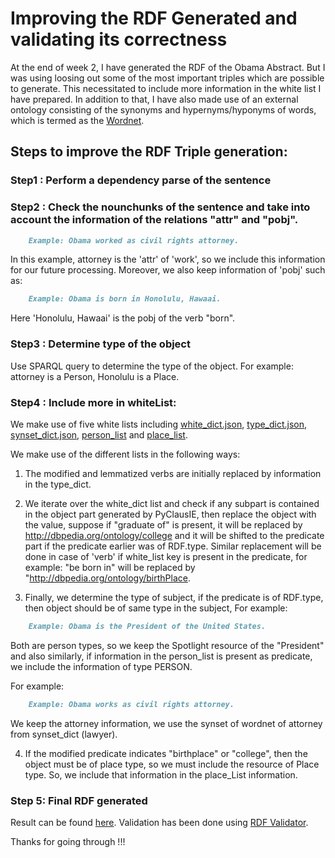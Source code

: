 # Improving the RDF Generated and validating its correctness

At the end of week 2, I have generated the RDF of the Obama Abstract. But I was using loosing out some of the most important triples which are possible to generate. This necessitated to include more information in the white list I have prepared. In addition to that, I have also made use of an external ontology consisting of the synonyms and hypernyms/hyponyms of words, which is termed as the [Wordnet](https://wordnet.princeton.edu/).

## Steps to improve the RDF Triple generation:

### Step1 : Perform a dependency parse of the sentence

### Step2 : Check the nounchunks of the sentence and take into account the information of the relations "attr" and "pobj".


```markdown
    Example: Obama worked as civil rights attorney.
```

In this example, attorney is the 'attr' of 'work', so we include this information for our future processing. Moreover, we also keep information of 'pobj' such as:

```markdown
    Example: Obama is born in Honolulu, Hawaai.
```

Here 'Honolulu, Hawaai' is the pobj of the verb "born".

### Step3 : Determine type of the object

Use SPARQL query to determine the type of the object. For example: attorney is a Person, Honolulu is a Place.

### Step4 : Include more in whiteList:

We make use of five white lists including [white_dict.json](https://github.com/Ishani-Mondal/GSOC2020/blob/master/input_data/white_dict.json), [type_dict.json](https://github.com/Ishani-Mondal/GSOC2020/blob/master/input_data/type_dict.json), [synset_dict.json](https://github.com/Ishani-Mondal/GSOC2020/blob/master/input_data/synset_dict.json), [person_list](https://github.com/Ishani-Mondal/GSOC2020/blob/master/input_data/person_list.txt) and [place_list](https://github.com/Ishani-Mondal/GSOC2020/blob/master/input_data/place_list.txt).

We make use of the different lists in the following ways:

1. The modified and lemmatized verbs are initially replaced by information in the type_dict.

2. We iterate over the white_dict list and check if any subpart is contained in the object part generated by PyClausIE, then replace the object with the value, suppose if "graduate of" is present, it will be replaced by http://dbpedia.org/ontology/college and it will be shifted to the predicate part if the predicate earlier was of RDF.type. Similar replacement will be done in case of 'verb' if white_list key is present in the predicate, for example: "be born in" will be replaced by "http://dbpedia.org/ontology/birthPlace.

3. Finally, we determine the type of subject, if the predicate is of RDF.type, then object should be of same type in the subject, For example:

```markdown
    Example: Obama is the President of the United States.
```
Both are person types, so we keep the Spotlight resource of the "President" and also similarly, if information in the person_list is present as predicate, we include the information of type PERSON.

For example:

```markdown
    Example: Obama works as civil rights attorney.
```
We keep the attorney information, we use the synset of wordnet of attorney from synset_dict (lawyer).

4. If the modified predicate indicates "birthplace" or "college", then the object must be of place type, so we must include the resource of Place type. So, we include that information in the place_List information.

### Step 5: Final RDF generated 

Result can be found [here](https://github.com/Ishani-Mondal/GSOC2020/blob/master/triple_extraction_results/RDF_converted
).
Validation has been done using [RDF Validator](https://www.w3.org/RDF/Validator/).


Thanks for going through !!!
